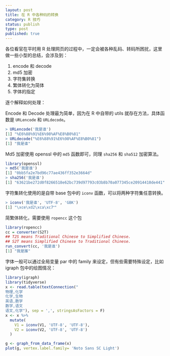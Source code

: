 ```yaml
---
layout: post
title: 在 R 中各种码的转换
category: R 技巧
status: publish
type: post
published: true
---
```


各位看官在平时用 R 处理网页的过程中，一定会被各种乱码、转码所困扰，这里做一些小型的总结，会涉及到：

1. encode 和 decode
2. md5 加密
3. 字符集转换
4. 繁体转化为简体
5. 字体的指定

逐个解释如何处理：

Encode 和 Decode 处理最为简单，因为在 R 中自带的 utils 就存在方法，具体函数是 `URLencode` 和 `URLdecode`。

<!-- more -->

```r
> URLencode('我是谁')
[1] "%E6%88%91%E6%98%AF%E8%B0%81"
> URLdecode("%E6%88%91%E6%98%AF%E8%B0%81")
[1] "我是谁"
```

Md5 加密使用 openssl 中的 `md5` 函数即可，同理 `sha256` 和 `sha512` 加密算法。

```r
library(openssl)
> md5('我是谁')
[1] "0bb5fa2e7bd96c77ae436ff352e3664d"
> sha256('我是谁')
[1] "63621be272d0f8266518e62bc739d97793c03b8b70a077345ce20914410de441"
```

字符集转化使用的是自带 base 包中的 `iconv` 函数，可以将两种字符集任意转换。

 ```r
> iconv('我是谁', 'UTF-8', 'GBK')
[1] "\xce\xd2\xca\xc7˭"
 ```

简繁体转化，需要使用 `ropencc` 这个包

```r
library(ropencc)
cc = converter(S2T)
## T2S means Traditional Chinese to Simplified Chinese.
## S2T means Simplified Chinese to Traditional Chinese.
run_convert(cc, '我是谁')
[1] "我是誰"
```

字体一般可以通过全局变量 par 中的 family 来设定，但有些需要特殊设定，比如 igraph 包中的绘图情况：

```r
library(igraph)
library(tidyverse)
x <- read.table(textConnection("
物理,化学
化学,生物
英语,数学
数学,语文
语文,化学"), sep = ',', stringsAsFactors = F)
x <- x %>%
  mutate(
    V1 = iconv(V1, 'UTF-8', 'UTF-8'),
    V2 = iconv(V2, 'UTF-8', 'UTF-8')
  )

g <- graph_from_data_frame(x)
plot(g, vertex.label.family= 'Noto Sans SC Light')
```
